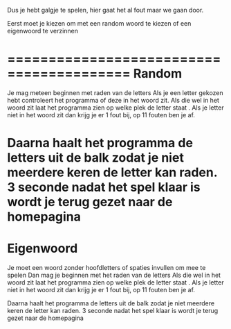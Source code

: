 Dus je hebt galgje te spelen, hier gaat het al fout maar we gaan door.

Eerst moet je kiezen om met een random woord te kiezen of een eigenwoord te verzinnen



=========================================
Random
=========================================
Je mag meteen beginnen met raden van de letters 
Als je een letter gekozen hebt controleert het programma of deze in het woord zit.
Als die wel in het woord zit laat het programma zien op welke plek de letter staat .
Als je letter niet in het woord zit dan krijg je er 1 fout bij, op 11 fouten ben je af.

Daarna haalt het programma de letters uit de balk zodat je niet meerdere keren de letter kan raden.
3 seconde nadat het spel klaar is wordt je terug gezet naar de homepagina
========================================
Eigenwoord
========================================
Je moet een woord zonder hoofdletters of spaties invullen om mee te spelen
Dan mag je beginnen met het raden van de letters
Als die wel in het woord zit laat het programma zien op welke plek de letter staat .
Als je letter niet in het woord zit dan krijg je er 1 fout bij, op 11 fouten ben je af.

Daarna haalt het programma de letters uit de balk zodat je niet meerdere keren de letter kan raden.
3 seconde nadat het spel klaar is wordt je terug gezet naar de homepagina